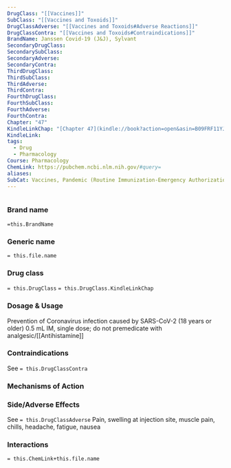 ```yaml
---
DrugClass: "[[Vaccines]]"
SubClass: "[[Vaccines and Toxoids]]"
DrugClassAdverse: "[[Vaccines and Toxoids#Adverse Reactions]]"
DrugClassContra: "[[Vaccines and Toxoids#Contraindications]]"
BrandName: Janssen Covid-19 (J&J), Sylvant
SecondaryDrugClass: 
SecondarySubClass: 
SecondaryAdverse: 
SecondaryContra: 
ThirdDrugClass: 
ThirdSubClass: 
ThirdAdverse: 
ThirdContra: 
FourthDrugClass: 
FourthSubClass: 
FourthAdverse: 
FourthContra: 
Chapter: "47"
KindleLinkChap: "[Chapter 47](kindle://book?action=open&asin=B09FRF11YJ&location=27339)"
KindleLink: 
tags:
  - Drug
  - Pharmacology
Course: Pharmacology
ChemLink: https://pubchem.ncbi.nlm.nih.gov/#query=
aliases: 
SubCat: Vaccines, Pandemic (Routine Immunization-Emergency Authorization)
---
```

```smiles

```

### Brand name
`=this.BrandName`

### Generic name
`= this.file.name`

### Drug class 
`= this.DrugClass`
	`= this.DrugClass.KindleLinkChap`

### Dosage & Usage
Prevention of Coronavirus infection caused by SARS-CoV-2 (18 years or older) 
0.5 mL IM, single dose; do not premedicate with analgesic/[[Antihistamine]] 

### Contraindications
See `= this.DrugClassContra`

### Mechanisms of Action


### Side/Adverse Effects
See `= this.DrugClassAdverse`
Pain, swelling at injection site, muscle pain, chills, headache, fatigue, nausea 

### Interactions

`= this.ChemLink+this.file.name`

